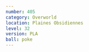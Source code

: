 ```yaml
---
number: 405
category: Overworld
location: Plaines Obsidiennes
level: 32
version: PLA
ball: poke
---
```

